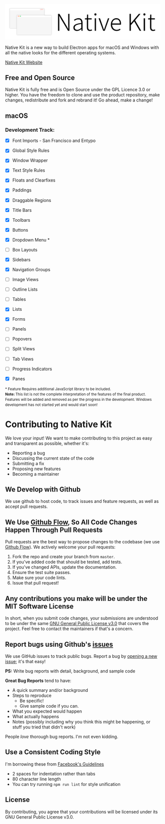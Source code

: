 ![Native Kit Banner](./banner/NativeKitBannerWhite.png)


Native Kit is a new way to build Electron apps for macOS and Windows with all the native looks for the different operating systems.

[Native Kit Website](https://www.nativekit.co)

## Free and Open Source
Native Kit is fully free and is Open Source under the GPL Licence 3.0 or higher. You have the freedom to clone and use the product repository, make changes, redistribute and fork and rebrand it! Go ahead, make a change!

## macOS

<h3>Development Track:</h3>

- [x] Font Imports - San Francisco and Entypo
- [x] Global Style Rules
- [x] Window Wrapper
- [x] Text Style Rules
- [x] Floats and Clearfixes
- [x] Paddings
- [x] Draggable Regions
- [x] Title Bars
- [x] Toolbars
- [x] Buttons
- [x] Dropdown Menu *
- [ ] Box Layouts
- [x] Sidebars
- [x] Navigation Groups
- [ ] Image Views
- [ ] Outline Lists
- [ ] Tables
- [x] Lists
- [x] Forms
- [ ] Panels
- [ ] Popovers
- [ ] Split Views
- [ ] Tab Views
- [ ] Progress Indicators
- [x] Panes


<small>* Feature Requires additional JavaScript library to be included.</small>
<br>
<small><b>Note: </b>This list is not the complete interpretation of the features of the final product. Features will be added and removed as per the progress in the development. Windows development has not started yet and would start soon!</small>

# Contributing to Native Kit
We love your input! We want to make contributing to this project as easy and transparent as possible, whether it's:

- Reporting a bug
- Discussing the current state of the code
- Submitting a fix
- Proposing new features
- Becoming a maintainer

## We Develop with Github
We use github to host code, to track issues and feature requests, as well as accept pull requests.

## We Use [Github Flow](https://guides.github.com/introduction/flow/index.html), So All Code Changes Happen Through Pull Requests
Pull requests are the best way to propose changes to the codebase (we use [Github Flow](https://guides.github.com/introduction/flow/index.html)). We actively welcome your pull requests:

1. Fork the repo and create your branch from `master`.
2. If you've added code that should be tested, add tests.
3. If you've changed APIs, update the documentation.
4. Ensure the test suite passes.
5. Make sure your code lints.
6. Issue that pull request!

## Any contributions you make will be under the MIT Software License
In short, when you submit code changes, your submissions are understood to be under the same [GNU General Public License v3.0](https://choosealicense.com/licenses/gpl-3.0/) that covers the project. Feel free to contact the maintainers if that's a concern.

## Report bugs using Github's [issues](https://github.com/luciferreeves/nativekit/issues)
We use GitHub issues to track public bugs. Report a bug by [opening a new issue](https://github.com/luciferreeves/nativekit/issues/new); it's that easy!

**PS:** Write bug reports with detail, background, and sample code

**Great Bug Reports** tend to have:

- A quick summary and/or background
- Steps to reproduce
  - Be specific!
  - Give sample code if you can. 
- What you expected would happen
- What actually happens
- Notes (possibly including why you think this might be happening, or stuff you tried that didn't work)

People *love* thorough bug reports. I'm not even kidding.

## Use a Consistent Coding Style
I'm borrowing these from [Facebook's Guidelines](https://github.com/facebook/draft-js/blob/a9316a723f9e918afde44dea68b5f9f39b7d9b00/CONTRIBUTING.md)

* 2 spaces for indentation rather than tabs
* 80 character line length
* You can try running `npm run lint` for style unification

## License
By contributing, you agree that your contributions will be licensed under its GNU General Public License v3.0.
